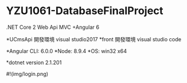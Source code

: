 # YZU1061-DatabaseFinalProject
.NET Core 2 Web Api MVC +Angular 6

*UCmsApi 開發環境 visual studio2017
*front 開發環境 visual studio code

*Angular CLI: 6.0.0
*Node: 8.9.4
*OS: win32 x64

*dotnet version 2.1.201

#!(img/login.png)
